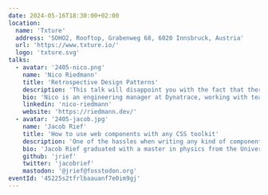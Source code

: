 ```yaml
---
date: 2024-05-16T18:30:00+02:00
location:
  name: 'Txture'
  address: 'SOHO2, Rooftop, Grabenweg 68, 6020 Innsbruck, Austria'
  url: 'https://www.txture.io/'
  logo: 'txture.svg'
talks:
  - avatar: '2405-nico.png'
    name: 'Nico Riedmann'
    title: 'Retrospective Design Patterns'
    description: 'This talk will disappoint you with the fact that there is no such thing as a “standard retrospective” and that if you’re looking for reusable solutions to retrospectives, you’re trying to solve the wrong problem. We’ll dive into the importance of understanding the team and current situation, when deciding whether your next retro should be another “start/stop/continue, dot-vote, argue and forget” or a format tailored to your team’s situation.'
    bio: 'Nico is an engineering manager at Dynatrace, working with teams building the cloud and CI/CD foundations of an internal developer platform. With a background in robotics and devops, he’s passionate about all things automation and creating software that simplifies life. Nico co-organizes agile and leadership meetups and volunteers at robotics competitions for children.'
    linkedin: 'nico-riedmann'
    website: 'https://riedmann.dev/'
  - avatar: '2405-jacob.jpg'
    name: 'Jacob Rief'
    title: 'How to use web components with any CSS toolkit'
    description: 'One of the hassles when writing any kind of component for the browser is how to style them, so that they fit well into the currently used design system. Currently the only approach I’m aware of, is to create one special theme for every CSS toolkit to support. This approach is time consuming and does not scale well. I therefore developed a technique to reuse the current design and apply it to any web component. This enables frontend developers to focus on the functionality of their components without having to continuously adopt their styles to the never ending stream of upcoming CSS toolkits.'
    bio: 'Jacob Rief graduated with a master in physics from the University of Innsbruck. He then worked for many years as a software developer, system architect and consultant for different companies, before returning to his Alma Mater in 2020. There he’s in charge of evolving the main Content Management System of the university. Jacob is also an eager Open Source contributor and maintainer of a few popular third party packages around the Django ecosystem. His main focus is on Django, Python, JavaScript and web development in general.'
    github: 'jrief'
    twitter: 'jacobrief'
    mastodon: '@jrief@fosstodon.org'
eventId: '45225s2tfrlbaauanf7e0im9gj'
---
```

